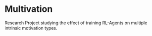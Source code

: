 # Multivation
Research Project studying the effect of training RL-Agents on multiple intrinsic motivation types.
